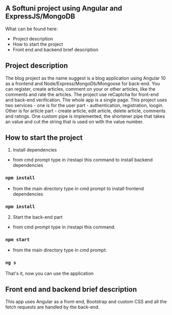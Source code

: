 ## A Softuni project using Angular and ExpressJS/MongoDB 

What can be found here:
- Project description
- How to start the project
- Front end and backend brief description

## Project description
The blog project as the name suggest is a blog application using Angular 10 as a frontend and Node/Express/MongoDb/Mongoose for back-end. You can register, create articles, comment on your or other articles, like the comments and rate the articles. The project use reCaptcha for front-end and back-end verification. The whole app is a single page.
This project uses two services - one is for the user part - authentication, registration, loogin. Other is for article part - create article, edit article, delete article, comments and ratings. One custom pipe is implemented, the shortener pipe that takes an value and cut the string that is used on with the value number.

## How to start the project

1. Install dependencies
- from cmd prompt type in /restapi this command to install backend dependencies
### `npm install`
- from the main directory type in cmd prompt to install frontend dependencies
### `npm install`
2. Start the back-end part
- from cmd prompt type in /restapi this command.
### `npm start`
- from the main directory type in cmd prompt:
### `ng s`

That's it, now you can use the application

## Front end and backend brief description

This app uses Angular as a front-end, Bootstrap and custom CSS and all the fetch requests are handled by the back-end.
